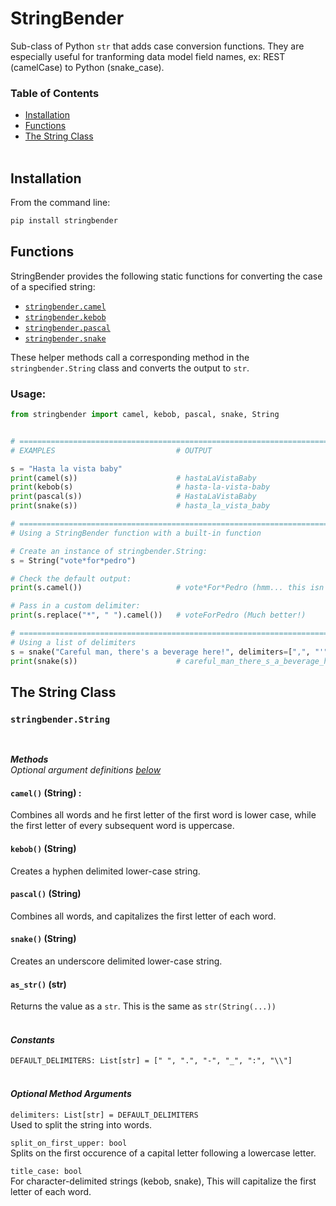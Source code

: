 # StringBender
Sub-class of Python `str` that adds case conversion functions. They are especially useful for tranforming data model field names,  ex: REST (camelCase) to Python (snake_case).

### Table of Contents

* [Installation](#installation)
* [Functions](#functions)
* [The String Class](#the-string-class)
<br><br>

## Installation

From the command line:
```sh
pip install stringbender
```

## Functions

StringBender provides the following static functions for converting the case of a specified string:
* [`stringbender.camel`](#camel)
* [`stringbender.kebob`](#kebob)
* [`stringbender.pascal`](#pascal)
* [`stringbender.snake`](#snake)

These helper methods call a corresponding method in the `stringbender.String` class and converts the output to `str`.

### Usage:
```python
from stringbender import camel, kebob, pascal, snake, String


# ================================================================================
# EXAMPLES                           # OUTPUT

s = "Hasta la vista baby"
print(camel(s))                      # hastaLaVistaBaby
print(kebob(s)                       # hasta-la-vista-baby
print(pascal(s))                     # HastaLaVistaBaby
print(snake(s))                      # hasta_la_vista_baby

# ================================================================================
# Using a StringBender function with a built-in function

# Create an instance of stringbender.String:
s = String("vote*for*pedro")

# Check the default output:
print(s.camel())                     # vote*For*Pedro (hmm... this isn't right)

# Pass in a custom delimiter:
print(s.replace("*", " ").camel())   # voteForPedro (Much better!)

# ================================================================================
# Using a list of delimiters
s = snake("Careful man, there's a beverage here!", delimiters=[",", "'", "!"])
print(snake(s))                      # careful_man_there_s_a_beverage_here

```

## The String Class

### `stringbender.String`
<br>

***Methods***<br>
_Optional argument definitions [below](#optional-method-arguments)_

#### __`camel()`__ (String) :<br>
Combines all words and he first letter of the first word is lower case, while the first letter of every subsequent word is uppercase.

#### __`kebob()`__ (String)<br>
Creates a hyphen delimited lower-case string.

#### __`pascal()`__ (String)<br>
Combines all words, and capitalizes the first letter of each word.

#### __`snake()`__ (String)<br>
Creates an underscore delimited lower-case string.

#### __`as_str()`__ (str)<br>
Returns the value as a `str`. This is the same as `str(String(...))`
<br><br>


#### ***Constants***

`DEFAULT_DELIMITERS: List[str] = [" ", ".", "-", "_", ":", "\\"]`
<br><br>


#### ___Optional Method Arguments___

`delimiters: List[str] = DEFAULT_DELIMITERS`<br>
Used to split the string into words.

`split_on_first_upper: bool`<br>
Splits on the first occurence of a capital letter following a lowercase letter.

`title_case: bool`<br>
For character-delimited strings (kebob, snake), This will capitalize the first letter of each word.
